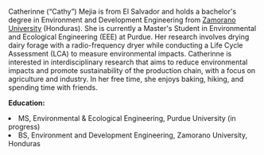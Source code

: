 Catherinne (“Cathy”) Mejia is from El Salvador and holds a bachelor's degree in Environment and Development Engineering from [Zamorano University]( https://zamorano.edu/en/) (Honduras). She is currently a Master's Student in Environmental and Ecological Engineering (EEE) at Purdue. Her research involves drying dairy forage with a radio-frequency dryer while conducting a Life Cycle Assessment (LCA) to measure environmental impacts. Catherinne is interested in interdisciplinary research that aims to reduce environmental impacts and promote sustainability of the production chain, with a focus on agriculture and industry. In her free time, she enjoys baking, hiking, and spending time with friends.

<strong>Education:</strong>
<li>MS, Environmental & Ecological Engineering, Purdue University (in progress)</li>
<li>BS, Environment and Development Engineering, Zamorano University, Honduras</li>


